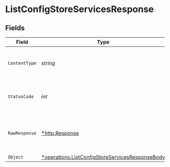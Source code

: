 # ListConfigStoreServicesResponse


## Fields

| Field                                                                                                             | Type                                                                                                              | Required                                                                                                          | Description                                                                                                       |
| ----------------------------------------------------------------------------------------------------------------- | ----------------------------------------------------------------------------------------------------------------- | ----------------------------------------------------------------------------------------------------------------- | ----------------------------------------------------------------------------------------------------------------- |
| `ContentType`                                                                                                     | *string*                                                                                                          | :heavy_check_mark:                                                                                                | HTTP response content type for this operation                                                                     |
| `StatusCode`                                                                                                      | *int*                                                                                                             | :heavy_check_mark:                                                                                                | HTTP response status code for this operation                                                                      |
| `RawResponse`                                                                                                     | [*http.Response](https://pkg.go.dev/net/http#Response)                                                            | :heavy_check_mark:                                                                                                | Raw HTTP response; suitable for custom response parsing                                                           |
| `Object`                                                                                                          | [*operations.ListConfigStoreServicesResponseBody](../../models/operations/listconfigstoreservicesresponsebody.md) | :heavy_minus_sign:                                                                                                | OK                                                                                                                |